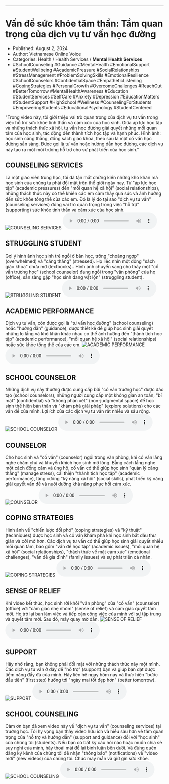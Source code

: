 
---

# Vấn đề sức khỏe tâm thần: Tầm quan trọng của dịch vụ tư vấn học đường

- Published: August 2, 2024
- Author: Vietnamese Online Voice
- Categories: Health / Health Services / **Mental Health Services**
- #SchoolCounseling #Guidance #MentalHealth #EmotionalSupport #StudentWellbeing #AcademicPressure #SocialRelationships #StressManagement #ProblemSolvingSkills #EmotionalResilience #SchoolCounselors #ConfidentialSpace #EmpatheticListening #CopingStrategies #PersonalGrowth #OvercomeChallenges #ReachOut #BetterTomorrow #MentalHealthAwareness #Education #StudentServices #SelfCare #Anxiety #Depression #EducationMatters #StudentSupport #HighSchool #Wellness #CounselingForStudents #EmpoweringStudents #EducationalPsychology #StudentCentered

"Trong video này, tôi giới thiệu vai trò quan trọng của dịch vụ tư vấn trong việc hỗ trợ sức khỏe tinh thần và cảm xúc của học sinh. Giữa áp lực học tập và những thách thức xã hội, tư vấn học đường giải quyết những mối quan tâm của học sinh, tác động đến thành tích học tập và hạnh phúc. Hình ảnh: học sinh căng thẳng, đống sách giáo khoa, theo sau là một cố vấn học đường sẵn sàng. Được gọi là tư vấn hoặc hướng dẫn học đường, các dịch vụ này tạo ra một môi trường hỗ trợ cho sự phát triển của học sinh."


## COUNSELING SERVICES

Là một giáo viên trung học, tôi đã tận mắt chứng kiến ​​những khó khăn mà học sinh của chúng ta phải đối mặt trên thế giới ngày nay. Từ "áp lực học tập" (academic pressures) đến "mối quan hệ xã hội" (social relationships), những thách thức này có thể khiến các em cảm thấy quá sức và ảnh hưởng đến sức khỏe tổng thể của các em. Đó là lý do tại sao "dịch vụ tư vấn" (counseling services) đóng vai trò quan trọng trong việc "hỗ trợ" (supporting) sức khỏe tinh thần và cảm xúc của học sinh.
![COUNSELING SERVICES](https://http-archiver-apis-production-80.schnworks.com/storage/images/transitions/2024-08-02/transition-39558610805-Montserrat-Black-4A148C.jpg)
<audio controls>
    <source src="https://http-archiver-apis-production-80.schnworks.com/storage/storage/audio/file-16357399897.mp3" type="audio/mpeg">
</audio>



## STRUGGLING STUDENT

Gợi ý hình ảnh học sinh trẻ ngồi ở bàn học, trông "choáng ngợp" (overwhelmed) và "căng thẳng" (stressed). Họ liếc nhìn một đống "sách giáo khoa" chưa mở (textbooks).. Hình ảnh chuyển sang cho thấy một "cố vấn trường học" (school counselor) đang ngồi trong "văn phòng" của họ (office), sẵn sàng gặp "học sinh đang vật lộn" (struggling student).
![STRUGGLING STUDENT](https://http-archiver-apis-production-80.schnworks.com/storage/images/transitions/2024-08-02/transition--16435512439-Montserrat-Medium-880E4F.jpg)
<audio controls>
    <source src="https://http-archiver-apis-production-80.schnworks.com/storage/storage/audio/file-16960126904.mp3" type="audio/mpeg">
</audio>



## ACADEMIC PERFORMANCE

Dịch vụ tư vấn, còn được gọi là "tư vấn học đường" (school counseling) hoặc "hướng dẫn" (guidance), được thiết kế để giúp học sinh giải quyết những lo lắng và khó khăn khác nhau có thể ảnh hưởng đến "thành tích học tập" (academic performance), "mối quan hệ xã hội" (social relationships) hoặc sức khỏe tổng thể của các em.
![ACADEMIC PERFORMANCE](https://http-archiver-apis-production-80.schnworks.com/storage/images/transitions/2024-08-02/transition--5635839137-Montserrat-Bold-283593.jpg)
<audio controls>
    <source src="https://http-archiver-apis-production-80.schnworks.com/storage/storage/audio/file-11799039034.mp3" type="audio/mpeg">
</audio>



## SCHOOL COUNSELOR

Những dịch vụ này thường được cung cấp bởi "cố vấn trường học" được đào tạo (school counselors), những người cung cấp một không gian an toàn, "bí mật" (confidential) và "không phán xét" (non-judgmental space) để học sinh thể hiện bản thân và "khám phá giải pháp" (explore solutions) cho các vấn đề của mình. Lợi ích của các dịch vụ tư vấn rất nhiều và sâu rộng.
![SCHOOL COUNSELOR](https://http-archiver-apis-production-80.schnworks.com/storage/images/transitions/2024-08-02/transition--6219673217-Montserrat-Thin-303F9F.jpg)
<audio controls>
    <source src="https://http-archiver-apis-production-80.schnworks.com/storage/storage/audio/file-19416503400.mp3" type="audio/mpeg">
</audio>



## COUNSELOR

Cho học sinh và "cố vấn" (counselor) ngồi trong văn phòng, khi cố vấn lắng nghe chăm chú và khuyến khích học sinh mở lòng. Bằng cách lắng nghe một cách đồng cảm và ủng hộ, cố vấn có thể giúp học sinh "quản lý căng thẳng" (manage stress), cải thiện "thành tích học tập" (academic performance), tăng cường "kỹ năng xã hội" (social skills), phát triển kỹ năng giải quyết vấn đề và nuôi dưỡng khả năng phục hồi cảm xúc.
![COUNSELOR](https://http-archiver-apis-production-80.schnworks.com/storage/images/transitions/2024-08-02/transition-32208938210-Montserrat-Regular-283593.jpg)
<audio controls>
    <source src="https://http-archiver-apis-production-80.schnworks.com/storage/storage/audio/file-24056191704.mp3" type="audio/mpeg">
</audio>



## COPING STRATEGIES

Hình ảnh về "chiến lược đối phó" (coping strategies) và "kỹ thuật" (techniques) được học sinh và cố vấn khám phá khi học sinh bắt đầu thư giãn và cởi mở hơn. Các dịch vụ tư vấn có thể giúp học sinh giải quyết nhiều mối quan tâm, bao gồm "vấn đề học tập" (academic issues), "mối quan hệ xã hội" (social relationships), "thách thức về mặt cảm xúc" (emotional challenges), "vấn đề gia đình" (family issues) và sự phát triển cá nhân.
![COPING STRATEGIES](https://http-archiver-apis-production-80.schnworks.com/storage/images/transitions/2024-08-02/transition--18261188912-Montserrat-Thin-303F9F.jpg)
<audio controls>
    <source src="https://http-archiver-apis-production-80.schnworks.com/storage/storage/audio/file-2668766551.mp3" type="audio/mpeg">
</audio>



## SENSE OF RELIEF

Khi video kết thúc, học sinh rời khỏi "văn phòng" của "cố vấn" (counselor) (office) với "cảm giác nhẹ nhõm" (sense of relief) và cảm giác quyết tâm mới. Họ trở lại bàn làm việc và tiếp cận công việc của mình với sự tập trung và quyết tâm mới. Sau đó, máy quay mờ dần.
![SENSE OF RELIEF](https://http-archiver-apis-production-80.schnworks.com/storage/images/transitions/2024-08-02/transition--27020452250-Montserrat-Black-673AB7.jpg)
<audio controls>
    <source src="https://http-archiver-apis-production-80.schnworks.com/storage/storage/audio/file-5118500152.mp3" type="audio/mpeg">
</audio>



## SUPPORT

Hãy nhớ rằng, bạn không phải đối mặt với những thách thức này một mình. Các dịch vụ tư vấn ở đây để "hỗ trợ" (support) bạn và giúp bạn đạt được tiềm năng đầy đủ của mình. Hãy liên hệ ngay hôm nay và thực hiện "bước đầu tiên" (first step) hướng tới "ngày mai tốt đẹp hơn" (better tomorrow).
![SUPPORT](https://http-archiver-apis-production-80.schnworks.com/storage/images/transitions/2024-08-02/transition--30356377384-Montserrat-ExtraBold-9C27B0.jpg)
<audio controls>
    <source src="https://http-archiver-apis-production-80.schnworks.com/storage/storage/audio/file-38577956578.mp3" type="audio/mpeg">
</audio>



## SCHOOL COUNSELING

Cảm ơn bạn đã xem video này về "dịch vụ tư vấn" (counseling services) tại trường học. Tôi hy vọng bạn thấy video hữu ích và hiểu sâu hơn về tầm quan trọng của "hỗ trợ và hướng dẫn" (support and guidance) đối với "học sinh" của chúng tôi (students). Nếu bạn có bất kỳ câu hỏi nào hoặc muốn chia sẻ suy nghĩ của mình, hãy thoải mái để lại bình luận bên dưới. Và đừng quên đăng ký kênh của chúng tôi để nhận "thông báo" (notifications) về "video mới" (new videos) của chúng tôi. Chúc may mắn và giữ gìn sức khỏe.
![SCHOOL COUNSELING](https://http-archiver-apis-production-80.schnworks.com/storage/images/transitions/2024-08-02/transition--37611390090-Montserrat-Medium-512DA8.jpg)
<audio controls>
    <source src="https://http-archiver-apis-production-80.schnworks.com/storage/storage/audio/file-1388967940.mp3" type="audio/mpeg">
</audio>


